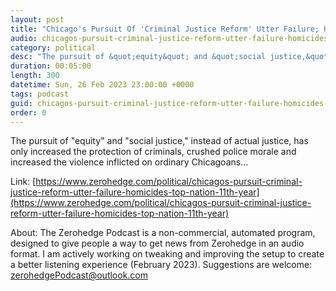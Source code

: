 ```yaml
---
layout: post
title: "Chicago's Pursuit Of 'Criminal Justice Reform' Utter Failure; Homicides Top Nation For 11th Year, Crime Still Rising"
audio: chicagos-pursuit-criminal-justice-reform-utter-failure-homicides-top-nation-11th-year-0
category: political
desc: "The pursuit of &quot;equity&quot; and &quot;social justice,&quot; instead of actual justice, has only increased the protection of criminals, crushed police morale and increased the violence inflicted on ordinary Chicagoans..."
duration: 00:05:00
length: 300
datetime: Sun, 26 Feb 2023 23:00:00 +0000
tags: podcast
guid: chicagos-pursuit-criminal-justice-reform-utter-failure-homicides-top-nation-11th-year-0
order: 0
---
```

The pursuit of &quot;equity&quot; and &quot;social justice,&quot; instead of actual justice, has only increased the protection of criminals, crushed police morale and increased the violence inflicted on ordinary Chicagoans...

Link: [https://www.zerohedge.com/political/chicagos-pursuit-criminal-justice-reform-utter-failure-homicides-top-nation-11th-year](https://www.zerohedge.com/political/chicagos-pursuit-criminal-justice-reform-utter-failure-homicides-top-nation-11th-year)

About: The Zerohedge Podcast is a non-commercial, automated program, designed to give people a way to get news from Zerohedge in an audio format.  I am actively working on tweaking and improving the setup to create a better listening experience (February 2023).  Suggestions are welcome: [zerohedgePodcast@outlook.com](mailto:zerohedgePodcast@outlook.com)